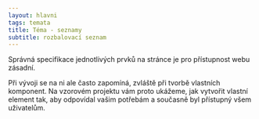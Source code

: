 ```yaml
---
layout: hlavni
tags: temata
title: Téma - seznamy
subtitle: rozbalovací seznam
---
```

Správná specifikace jednotlivých prvků na stránce je pro přístupnost webu zásadní. 

Při vývoji se na ni ale často zapomíná, zvláště při tvorbě vlastních komponent. Na vzorovém projektu vám proto ukážeme, jak vytvořit vlastní element tak, aby odpovídal vašim potřebám a současně byl přístupný všem uživatelům.